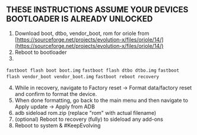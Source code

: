 ## THESE INSTRUCTIONS ASSUME YOUR DEVICES BOOTLOADER IS ALREADY UNLOCKED

1. Download boot, dtbo, vendor_boot, rom for oriole from [https://sourceforge.net/projects/evolution-x/files/oriole/14/](https://sourceforge.net/projects/evolution-x/files/oriole/14/)
2. Reboot to bootloader
3.
```fastboot flash boot boot.img```
```fastboot flash dtbo dtbo.img```
```fastboot flash vendor_boot vendor_boot.img```
```fastboot reboot recovery```

4. While in recovery, navigate to Factory reset -> Format data/factory reset and confirm to format the device.
5. When done formatting, go back to the main menu and then navigate to Apply update -> Apply from ADB
6. adb sideload rom.zip (replace "rom" with actual filename)
7. (optional) Reboot to recovery (fully) to sideload any add-ons
8. Reboot to system & #KeepEvolving

